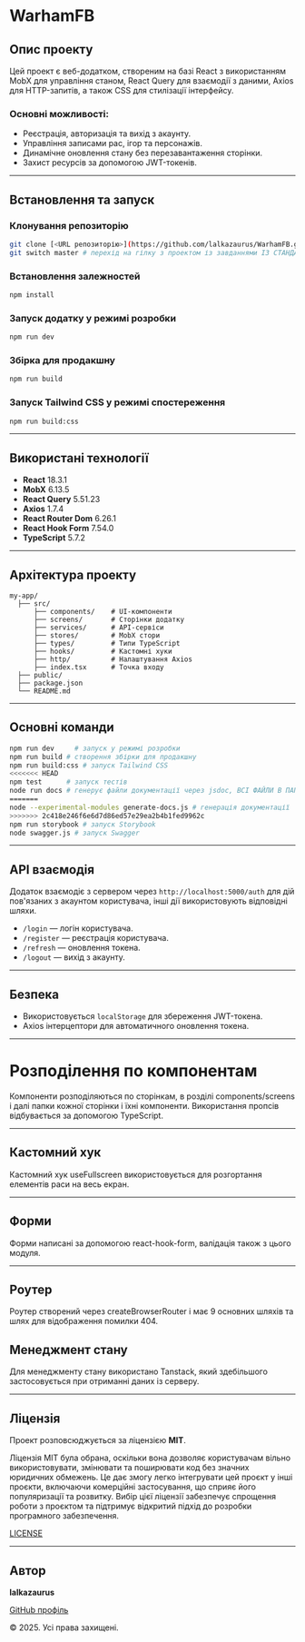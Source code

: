 # WarhamFB

## Опис проекту

Цей проект є веб-додатком, створеним на базі React з використанням MobX для управління станом, React Query для взаємодії з даними, Axios для HTTP-запитів, а також CSS для стилізації інтерфейсу.

### Основні можливості:

- Реєстрація, авторизація та вихід з акаунту.
- Управління записами рас, ігор та персонажів.
- Динамічне оновлення стану без перезавантаження сторінки.
- Захист ресурсів за допомогою JWT-токенів.

---

## Встановлення та запуск

### Клонування репозиторію

```bash
git clone [<URL репозиторію>](https://github.com/lalkazaurus/WarhamFB.git)
git switch master # перехід на гілку з проектом із завданнями ІЗ СТАНДАРТИЗАЦІЇ
```

### Встановлення залежностей

```bash
npm install
```

### Запуск додатку у режимі розробки

```bash
npm run dev
```

### Збірка для продакшну

```bash
npm run build
```

### Запуск Tailwind CSS у режимі спостереження

```bash
npm run build:css
```

---

## Використані технології

- **React** 18.3.1
- **MobX** 6.13.5
- **React Query** 5.51.23
- **Axios** 1.7.4
- **React Router Dom** 6.26.1
- **React Hook Form** 7.54.0
- **TypeScript** 5.7.2

---

## Архітектура проекту

```plaintext
my-app/
  ├── src/
      ├── components/    # UI-компоненти
      ├── screens/       # Сторінки додатку
      ├── services/      # API-сервіси
      ├── stores/        # MobX стори
      ├── types/         # Типи TypeScript
      ├── hooks/         # Кастомні хуки
      ├── http/          # Налаштування Axios
      ├── index.tsx      # Точка входу
  ├── public/
  ├── package.json
  └── README.md
```

---

## Основні команди

```bash
npm run dev     # запуск у режимі розробки
npm run build # створення збірки для продакшну
npm run build:css # запуск Tailwind CSS
<<<<<<< HEAD
npm test      # запуск тестів
node run docs # генерує файли документації через jsdoc, ВСІ ФАЙЛИ В ПАПЦІ DOCS НЕ ПРОПУСТІТЬ!!!
=======
node --experimental-modules generate-docs.js # генерація документації
>>>>>>> 2c418e246f6e6d7d86ed57e29ea2b4b1fed9962c
npm run storybook # запуск Storybook
node swagger.js # запуск Swagger
```

---

## API взаємодія

Додаток взаємодіє з сервером через `http://localhost:5000/auth` для дій пов'язаних з акаунтом користувача, інші дії використовують відповідні шляхи.

- `/login` — логін користувача.
- `/register` — реєстрація користувача.
- `/refresh` — оновлення токена.
- `/logout` — вихід з акаунту.

---

## Безпека

- Використовується `localStorage` для збереження JWT-токена.
- Axios інтерцептори для автоматичного оновлення токена.

---

# Розподілення по компонентам

Компоненти розподіляються по сторінкам, в розділі components/screens і далі папки кожної сторінки і їхні компоненти.
Використання пропсів відбувається за допомогою TypeScript.

---

## Кастомний хук

Кастомний хук useFullscreen використовується для розгортання елементів раси на весь екран.

---

## Форми

Форми написані за допомогою react-hook-form, валідація також з цього модуля.

---

## Роутер

Роутер створений через createBrowserRouter і має 9 основних шляхів та шлях для відображення помилки 404.

## Менеджмент стану

Для менеджменту стану використано Tanstack, який здебільшого застосовується при отриманні даних із серверу.

---

## Ліцензія

Проект розповсюджується за ліцензією **MIT**.

Ліцензія MIT була обрана, оскільки вона дозволяє користувачам вільно використовувати, змінювати та поширювати код без значних юридичних обмежень. Це дає змогу легко інтегрувати цей проєкт у інші проєкти, включаючи комерційні застосування, що сприяє його популяризації та розвитку. Вибір цієї ліцензії забезпечує спрощення роботи з проєктом та підтримує відкритий підхід до розробки програмного забезпечення.

[LICENSE](./LICENSE)

---

## Автор

**lalkazaurus**

[GitHub профіль](https://github.com/lalkazaurus)

© 2025. Усі права захищені.
